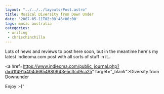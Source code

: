 ```yaml
---
layout: "../../../layouts/Post.astro"
title: Musical Diversity from Down Under
date: '2007-05-11T02:08:46+00:00'
tags: music australia
categories:
 - writing
 - chrischinchilla
---
```


Lots of news and reviews to post here soon, but in the meantime here's my latest Indieoma.com post with all sorts of stuff in it...

<a href=<https://www.indieoma.com/public_journal.php?d=d1f491a404d6854880943e5c3cd9ca25>" target="_blank">Diversity from Downunder</a>

Enjoy :-)"
